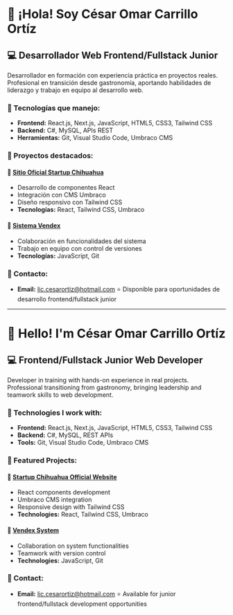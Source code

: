 # 👋 ¡Hola! Soy César Omar Carrillo Ortíz

## 💻 Desarrollador Web Frontend/Fullstack Junior

Desarrollador en formación con experiencia práctica en proyectos reales. Profesional en transición desde gastronomía, aportando habilidades de liderazgo y trabajo en equipo al desarrollo web.

### 🚀 Tecnologías que manejo:
- **Frontend:** React.js, Next.js, JavaScript, HTML5, CSS3, Tailwind CSS
- **Backend:** C#, MySQL, APIs REST
- **Herramientas:** Git, Visual Studio Code, Umbraco CMS

### 📂 Proyectos destacados:

#### 🏢 [Sitio Oficial Startup Chihuahua](https://github.com/valentin5042/SupCuuWeb)
- Desarrollo de componentes React
- Integración con CMS Umbraco
- Diseño responsivo con Tailwind CSS
- **Tecnologías:** React, Tailwind CSS, Umbraco

#### 💼 [Sistema Vendex](https://github.com/andresguzman1304/vendex)
- Colaboración en funcionalidades del sistema
- Trabajo en equipo con control de versiones
- **Tecnologías:** JavaScript, Git

### 📧 Contacto:
- **Email:** lic.cesarortiz@hotmail.com
⭐ Disponible para oportunidades de desarrollo frontend/fullstack junior

-------------------------------------------------

# 👋 Hello! I'm César Omar Carrillo Ortíz
## 💻 Frontend/Fullstack Junior Web Developer
Developer in training with hands-on experience in real projects. Professional transitioning from gastronomy, bringing leadership and teamwork skills to web development.
### 🚀 Technologies I work with:
- **Frontend:** React.js, Next.js, JavaScript, HTML5, CSS3, Tailwind CSS
- **Backend:** C#, MySQL, REST APIs
- **Tools:** Git, Visual Studio Code, Umbraco CMS
### 📂 Featured Projects:
#### 🏢 [Startup Chihuahua Official Website](https://github.com/valentin5042/SupCuuWeb)
- React components development
- Umbraco CMS integration
- Responsive design with Tailwind CSS
- **Technologies:** React, Tailwind CSS, Umbraco
#### 💼 [Vendex System](https://github.com/andresguzman1304/vendex)
- Collaboration on system functionalities
- Teamwork with version control
- **Technologies:** JavaScript, Git
### 📧 Contact:
- **Email:** lic.cesarortiz@hotmail.com
⭐ Available for junior frontend/fullstack development opportunities
